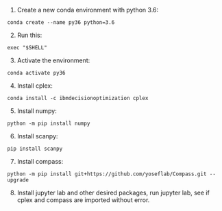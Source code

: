 1) Create a new conda environment with python 3.6:

`conda create --name py36 python=3.6`

2) Run this:

`exec "$SHELL"`

3) Activate the environment:

`conda activate py36`

4) Install cplex:

`conda install -c ibmdecisionoptimization cplex`

5) Install numpy:

`python -m pip install numpy`

6) Install scanpy:

`pip install scanpy`

7) Install compass:

`python -m pip install git+https://github.com/yoseflab/Compass.git --upgrade`

8) Install jupyter lab and other desired packages, run jupyter lab, see if cplex and compass are imported without error.
